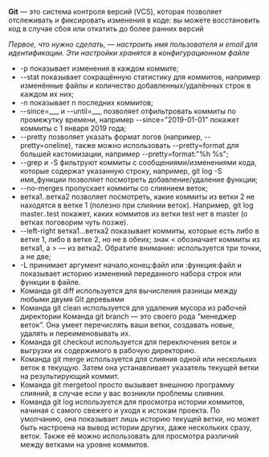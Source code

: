 **Git** — это система контроля версий (VCS), которая позволяет отслеживать и фиксировать изменения в коде: вы можете восстановить код в случае сбоя или откатить до более ранних версий

*Первое, что нужно сделать, — настроить имя пользователя и email для идентификации. Эти настройки хранятся в конфигурационном файле*

* -p показывает изменения в каждом коммите;
* --stat показывает сокращённую статистику для коммитов, например изменённые файлы и количество добавленных/удалённых строк в каждом их них;
* -n показывает n последних коммитов;
* --since=___ и --until=___ позволяет отфильтровать коммиты по промежутку времени, например --since="2019-01-01" покажет коммиты с 1 января 2019 года;
* --pretty позволяет указать формат логов (например, --pretty=oneline), также можно использовать --pretty=format для большей кастомизации, например --pretty=format:"%h %s";
* --grep и -S фильтруют коммиты с сообщениями/изменениями кода, которые содержат указанную строку, например, git log -S имя_функции позволяет посмотреть добавление/удаление функции;
* --no-merges пропускает коммиты со слиянием веток;
* ветка1..ветка2 позволяет посмотреть, какие коммиты из ветки 2 не находятся в ветке 1 (полезно при слиянии веток). Например, git log master..test покажет, каких коммитов из ветки test нет в master (о ветках поговорим чуть позже).
* --left-right ветка1...ветка2 показывает коммиты, которые есть либо в ветке 1, либо в ветке 2, но не в обеих; знак < обозначает коммиты из ветка1, а > — из ветка2. Обратите внимание: используется три точки, а не две;
* -L принимает аргумент начало,конец:файл или :функция:файл и показывает историю изменений переданного набора строк или функции в файле.
* Команда git diff используется для вычисления разницы между любыми двумя Git деревьями
* Команда git clean используется для удаления мусора из рабочей директории
Команда git branch — это своего рода “менеджер веток”. Она умеет перечислять ваши ветки, создавать новые, удалять и переименовывать их.
* Команда git checkout используется для переключения веток и выгрузки их содержимого в рабочую директорию.
* Команда git merge используется для слияния одной или нескольких веток в текущую. Затем она устанавливает указатель текущей ветки на результирующий коммит.
* Команда git mergetool просто вызывает внешнюю программу слияний, в случае если у вас возникли проблемы слияния.
* Команда git log используется для просмотра истории коммитов, начиная с самого свежего и уходя к истокам проекта. По умолчанию, она показывает лишь историю текущей ветки, но может быть настроена на вывод истории других, даже нескольких сразу, веток. Также её можно использовать для просмотра различий между ветками на уровне коммитов.